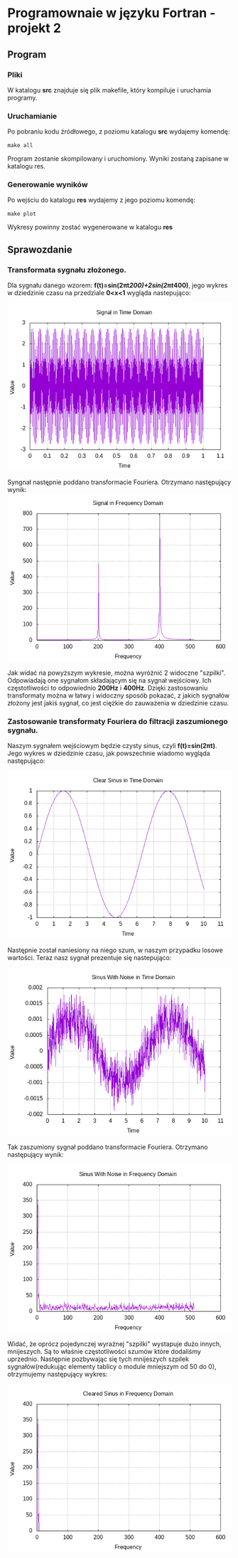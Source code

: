 # Programownaie w języku Fortran - projekt 2
## Program
### Pliki
W katalogu **src** znajduje się plik makefile, który kompiluje i uruchamia programy. 
### Uruchamianie
Po pobraniu kodu źródłowego, z poziomu katalogu **src** wydajemy komendę:
```
make all
```
Program zostanie skompilowany i uruchomiony. Wyniki zostaną zapisane w katalogu res.
### Generowanie wyników
Po wejściu do katalogu **res** wydajemy z jego poziomu komendę:
```
make plot
```
Wykresy powinny zostać wygenerowane w katalogu **res**

## Sprawozdanie
### Transformata sygnału złożonego.
Dla sygnału danego wzorem: 
**f(t)=sin(2πt*200)+2sin(2πt*400)**,
jego wykres w dziedzinie czasu na przedziale **0<x<1** wygląda nastepująco:

![alt text](https://github.com/dulebapiotr/FFT-signal-processing/blob/master/res/signal_time.png)

Syngnał następnie poddano transformacie Fouriera. Otrzymano następujący wynik:
![alt text](https://github.com/dulebapiotr/FFT-signal-processing/blob/master/res/signal_frequency.png)

Jak widać na powyższym wykresie, można wyróżnić 2 widoczne "szpilki". Odpowiadają one sygnałom składającym się 
na sygnał wejściowy. Ich częstotliwości to odpowiednio **200Hz** i **400Hz**.
Dzięki zastosowaniu transformaty można w łatwy i widoczny sposób pokazać, z jakich sygnałów złożony jest jakiś sygnał, co jest ciężkie do zauważenia w dziedzinie czasu.

### Zastosowanie transformaty Fouriera do filtracji zaszumionego sygnału.
Naszym sygnałem wejściowym będzie czysty sinus, czyli **f(t)=sin(2πt)**.
Jego wykres w dziedzinie czasu, jak powszechnie wiadomo wygląda następująco:

![alt text](https://github.com/dulebapiotr/FFT-signal-processing/blob/master/res/clear_sinus_time.png)

Następnie został naniesiony  na niego szum, w naszym przypadku losowe wartości. Teraz nasz sygnał prezentuje się nastepująco:

![alt text](https://github.com/dulebapiotr/FFT-signal-processing/blob/master/res/sinus_time.png)

Tak zaszumiony sygnał poddano transformacie Fouriera. Otrzymano następujący wynik:

![alt text](https://github.com/dulebapiotr/FFT-signal-processing/blob/master/res/sinus_frequency.png)

Widać, że oprócz pojedynczej wyrażnej "szpilki" wystapuje dużo innych, mnijeszych. Są to właśnie częstotliwości szumów które dodaliśmy uprzednio. 
Następnie pozbywając się tych mnijeszych szpilek sygnałów(redukując elementy tablicy o module mniejszym od 50 do 0), otrzymujemy następujący wykres:

![alt text](https://github.com/dulebapiotr/FFT-signal-processing/blob/master/res/sinus_frequency_clear.png)




